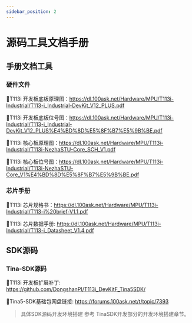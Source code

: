 ```yaml
---
sidebar_position: 2
---
```

# 源码工具文档手册

## 手册文档工具

### 硬件文件

📙T113i 开发板底板原理图：https://dl.100ask.net/Hardware/MPU/T113i-Industrial/T113-i_Industrial-DevKit_V12_PLUS.pdf

📙T113i 开发板底板位号图：https://dl.100ask.net/Hardware/MPU/T113i-Industrial/T113-i_Industrial-DevKit_V12_PLUS%E4%BD%8D%E5%8F%B7%E5%9B%BE.pdf

📙T113i 核心板原理图：https://dl.100ask.net/Hardware/MPU/T113i-Industrial/T113i-NezhaSTU-Core_SCH_V1.pdf

📙T113i 核心板位号图：https://dl.100ask.net/Hardware/MPU/T113i-Industrial/T113i-NezhaSTU-Core_V1%E4%BD%8D%E5%8F%B7%E5%9B%BE.pdf

### 芯片手册

📙T113i 芯片规格书：https://dl.100ask.net/Hardware/MPU/T113i-Industrial/T113-i%20brief-V1.1.pdf

📙T113i 芯片数据手册:  https://dl.100ask.net/Hardware/MPU/T113i-Industrial/T113-i_Datasheet_V1.4.pdf

## SDK源码

### Tina-SDK源码

📙T113i 开发板扩展补丁:  https://github.com/DongshanPI/T113i_DevKitF_Tina5SDK/

📙Tina5-SDK基础包网盘链接: https://forums.100ask.net/t/topic/7393

> 具体SDK源码开发环境搭建 参考 TinaSDK开发部分的开发环境搭建章节。